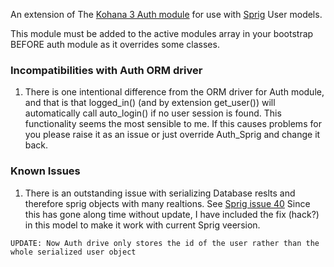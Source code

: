An extension of The [Kohana 3 Auth module](http://github.com/kohana/auth) for use with [Sprig](http://github.com/shadowhand/sprig) User models.

This module must be added to the active modules array in your bootstrap BEFORE auth module as it overrides some classes.

### Incompatibilities with Auth ORM driver

1.    There is one intentional difference from the ORM driver for Auth module, and that is that logged_in() (and by extension get_user()) will 
automatically call auto_login() if no user session is found. This functionality seems the most sensible to me. 
If this causes problems for you please raise it as an issue or just override Auth_Sprig and change it back.

### Known Issues

1.    There is an outstanding issue with serializing Database reslts and therefore sprig objects with many realtions.
	See [Sprig issue 40](http://github.com/shadowhand/sprig/issues/#issue/40)
	Since this has gone along time without update, I have included the fix (hack?) in this model to make it work with current Sprig veersion.
	
	UPDATE: Now Auth drive only stores the id of the user rather than the whole serialized user object